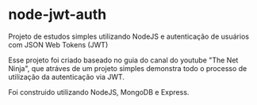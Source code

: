 # node-jwt-auth
Projeto de estudos simples utilizando NodeJS e autenticação de usuários com JSON Web Tokens (JWT)


Esse projeto foi criado baseado no guia do canal do youtube "The Net Ninja", que atráves de um projeto simples demonstra todo o processo de utilização da autenticação via JWT.

Foi construido utilizando NodeJS, MongoDB e Express.
